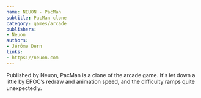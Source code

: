 ```yaml
---
name: NEUON - PacMan
subtitle: PacMan clone
category: games/arcade
publishers:
- Neuon
authors:
- Jérôme Dern
links:
- https://neuon.com
---
```


Published by Neuon, PacMan is a clone of the arcade game. It's let down a little by EPOC’s redraw and animation speed, and the difficulty ramps quite unexpectedly.
